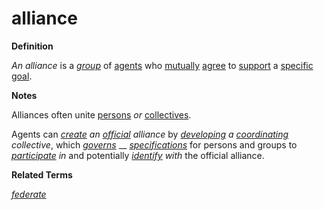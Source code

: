 # alliance

**Definition**

_An alliance_ is a [_group_](https://github.com/gcassel/Modular-Organization-Terminology/blob/master/terms/group.md) of [agents](https://github.com/gcassel/Modular-Organization-Terminology/blob/master/terms/agent.md) who [mutually](mutual.md) [agree](agree.md) to [support](support.md) a [specific](specific.md) [goal](goal.md).

**Notes**

Alliances often unite [persons](https://github.com/gcassel/Modular-Organization-Terminology/blob/master/terms/person.md) _or_ [collectives](https://github.com/gcassel/Modular-Organization-Terminology/blob/master/terms/collective.md).

Agents can [_create_](https://github.com/gcassel/Modular-Organization-Terminology/blob/master/terms/create.md) _an_ [_official_](https://github.com/gcassel/Modular-Organization-Terminology/blob/master/terms/official.md) _alliance_ by [_developing_](https://github.com/gcassel/Modular-Organization-Terminology/blob/master/terms/develop.md) _a_ [_coordinating_](https://github.com/gcassel/Modular-Organization-Terminology/blob/master/terms/coordinate.md) _collective_, which [_governs_](https://github.com/gcassel/Modular-Organization-Terminology/blob/master/terms/governance.md) __ [_specifications_](https://github.com/gcassel/Modular-Organization-Terminology/blob/master/terms/specification.md) for persons and groups to [_participate_](https://github.com/gcassel/Modular-Organization-Terminology/blob/master/terms/participate.md) _in_ and potentially [_identify_](https://github.com/gcassel/Modular-Organization-Terminology/blob/master/terms/identify.md) _with_ the official alliance.

**Related Terms**

[_federate_](https://github.com/gcassel/Modular-Organization-Terminology/blob/master/terms/federate.md)
